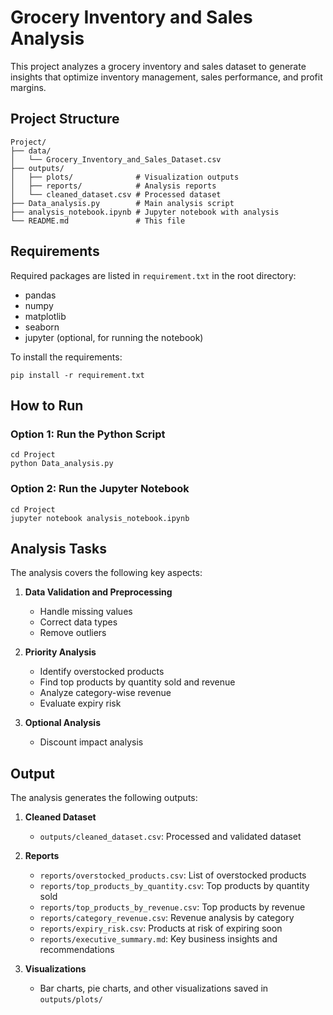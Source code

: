 # Grocery Inventory and Sales Analysis

This project analyzes a grocery inventory and sales dataset to generate insights that optimize inventory management, sales performance, and profit margins.

## Project Structure

```
Project/
├── data/
│   └── Grocery_Inventory_and_Sales_Dataset.csv
├── outputs/
│   ├── plots/              # Visualization outputs
│   ├── reports/            # Analysis reports
│   └── cleaned_dataset.csv # Processed dataset
├── Data_analysis.py        # Main analysis script
├── analysis_notebook.ipynb # Jupyter notebook with analysis
└── README.md               # This file
```

## Requirements

Required packages are listed in `requirement.txt` in the root directory:
- pandas
- numpy
- matplotlib
- seaborn
- jupyter (optional, for running the notebook)

To install the requirements:
```
pip install -r requirement.txt
```

## How to Run

### Option 1: Run the Python Script

```
cd Project
python Data_analysis.py
```

### Option 2: Run the Jupyter Notebook

```
cd Project
jupyter notebook analysis_notebook.ipynb
```

## Analysis Tasks

The analysis covers the following key aspects:

1. **Data Validation and Preprocessing**
   - Handle missing values
   - Correct data types
   - Remove outliers

2. **Priority Analysis**
   - Identify overstocked products
   - Find top products by quantity sold and revenue
   - Analyze category-wise revenue
   - Evaluate expiry risk

3. **Optional Analysis**
   - Discount impact analysis

## Output

The analysis generates the following outputs:

1. **Cleaned Dataset**
   - `outputs/cleaned_dataset.csv`: Processed and validated dataset

2. **Reports**
   - `reports/overstocked_products.csv`: List of overstocked products
   - `reports/top_products_by_quantity.csv`: Top products by quantity sold
   - `reports/top_products_by_revenue.csv`: Top products by revenue
   - `reports/category_revenue.csv`: Revenue analysis by category
   - `reports/expiry_risk.csv`: Products at risk of expiring soon
   - `reports/executive_summary.md`: Key business insights and recommendations

3. **Visualizations**
   - Bar charts, pie charts, and other visualizations saved in `outputs/plots/` 